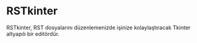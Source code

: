 RSTkinter
=========

RSTkinter, RST dosyalarını düzenlemenizde işinize kolaylaştıracak Tkinter altyapılı bir editördür.